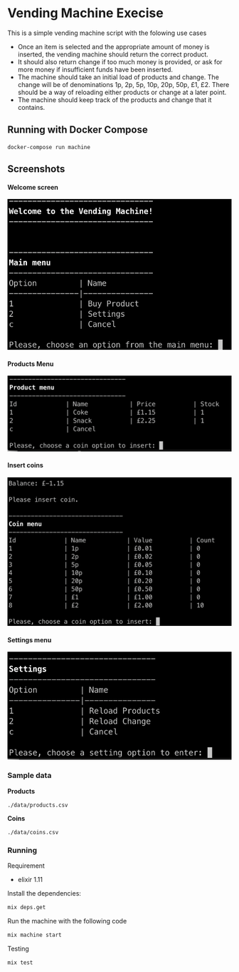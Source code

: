 # Vending Machine Execise

This is a simple vending machine script with the folowing use cases

* Once an item is selected and the appropriate amount of money is inserted, the vending machine should return the correct product.
* It should also return change if too much money is provided, or ask for more money if insufficient funds have been inserted.
* The machine should take an initial load of products and change. The change will be of denominations 1p, 2p, 5p, 10p, 20p, 50p, £1, £2. There should be a way of reloading either products or change at a later point.
* The machine should keep track of the products and change that it contains.

## Running with Docker Compose

```
docker-compose run machine
```
## Screenshots

#### Welcome screen

![Alt welcome](data/welcome.png "Welcome screen")

#### Products Menu

![Alt Products](data/products.png "Products menu")


#### Insert coins

![Alt coins](data/coins.png?raw=true "Insert coins")

#### Settings menu

![Alt settings](data/settings.png?raw=true "Settings menu")

### Sample data

**Products**

```
./data/products.csv
```

**Coins**

```
./data/coins.csv
```


### Running

Requirement

* elixir 1.11

Install the dependencies:

```bash
mix deps.get
```

Run the machine with the following code

```bash
mix machine start
```

Testing

```bash
mix test
```



